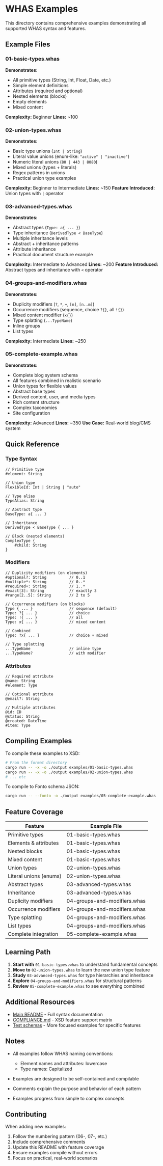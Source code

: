 # WHAS Examples

This directory contains comprehensive examples demonstrating all supported WHAS syntax and features.

## Example Files

### 01-basic-types.whas
**Demonstrates:**
- All primitive types (String, Int, Float, Date, etc.)
- Simple element definitions
- Attributes (required and optional)
- Nested elements (blocks)
- Empty elements
- Mixed content

**Complexity:** Beginner
**Lines:** ~100

### 02-union-types.whas
**Demonstrates:**
- Basic type unions (`Int | String`)
- Literal value unions (enum-like: `"active" | "inactive"`)
- Numeric literal unions (`80 | 443 | 8080`)
- Mixed unions (types + literals)
- Regex patterns in unions
- Practical union type examples

**Complexity:** Beginner to Intermediate
**Lines:** ~150
**Feature Introduced:** Union types with `|` operator

### 03-advanced-types.whas
**Demonstrates:**
- Abstract types (`Type: a{ ... }`)
- Type inheritance (`DerivedType < BaseType`)
- Multiple inheritance levels
- Abstract + inheritance patterns
- Attribute inheritance
- Practical document structure example

**Complexity:** Intermediate to Advanced
**Lines:** ~200
**Feature Introduced:** Abstract types and inheritance with `<` operator

### 04-groups-and-modifiers.whas
**Demonstrates:**
- Duplicity modifiers (`?`, `*`, `+`, `[n]`, `[n..m]`)
- Occurrence modifiers (sequence, choice `?{}`, all `!{}`)
- Mixed content modifier (`x{}`)
- Type splatting (`...TypeName`)
- Inline groups
- List types

**Complexity:** Intermediate
**Lines:** ~250

### 05-complete-example.whas
**Demonstrates:**
- Complete blog system schema
- All features combined in realistic scenario
- Union types for flexible values
- Abstract base types
- Derived content, user, and media types
- Rich content structure
- Complex taxonomies
- Site configuration

**Complexity:** Advanced
**Lines:** ~350
**Use Case:** Real-world blog/CMS system

## Quick Reference

### Type Syntax

```whas
// Primitive type
#element: String

// Union type
FlexibleId: Int | String | "auto"

// Type alias
TypeAlias: String

// Abstract type
BaseType: a{ ... }

// Inheritance
DerivedType < BaseType { ... }

// Block (nested elements)
ComplexType {
    #child: String
}
```

### Modifiers

```whas
// Duplicity modifiers (on elements)
#optional?: String          // 0..1
#multiple*: String          // 0..*
#required+: String          // 1..*
#exact[3]: String           // exactly 3
#range[2..5]: String        // 2 to 5

// Occurrence modifiers (on blocks)
Type { ... }                // sequence (default)
Type: ?{ ... }              // choice
Type: !{ ... }              // all
Type: x{ ... }              // mixed content

// Combined
Type: ?x{ ... }             // choice + mixed

// Type splatting
...TypeName                 // inline type
...TypeName?                // with modifier
```

### Attributes

```whas
// Required attribute
@name: String
#element: Type

// Optional attribute
@email?: String

// Multiple attributes
@id: ID
@status: String
@created: DateTime
#item: Type
```

## Compiling Examples

To compile these examples to XSD:

```bash
# From the format directory
cargo run -- -x -o ./output examples/01-basic-types.whas
cargo run -- -x -o ./output examples/02-union-types.whas
# ... etc
```

To compile to Fonto schema JSON:

```bash
cargo run -- --fonto -o ./output examples/05-complete-example.whas
```

## Feature Coverage

| Feature | Example File |
|---------|-------------|
| Primitive types | 01-basic-types.whas |
| Elements & attributes | 01-basic-types.whas |
| Nested blocks | 01-basic-types.whas |
| Mixed content | 01-basic-types.whas |
| Union types | 02-union-types.whas |
| Literal unions (enums) | 02-union-types.whas |
| Abstract types | 03-advanced-types.whas |
| Inheritance | 03-advanced-types.whas |
| Duplicity modifiers | 04-groups-and-modifiers.whas |
| Occurrence modifiers | 04-groups-and-modifiers.whas |
| Type splatting | 04-groups-and-modifiers.whas |
| List types | 04-groups-and-modifiers.whas |
| Complete integration | 05-complete-example.whas |

## Learning Path

1. **Start with** `01-basic-types.whas` to understand fundamental concepts
2. **Move to** `02-union-types.whas` to learn the new union type feature
3. **Study** `03-advanced-types.whas` for type hierarchies and inheritance
4. **Explore** `04-groups-and-modifiers.whas` for structural patterns
5. **Review** `05-complete-example.whas` to see everything combined

## Additional Resources

- [Main README](../README.md) - Full syntax documentation
- [COMPLIANCE.md](../format/src/tests/schemas/xsd/COMPLIANCE.md) - XSD feature support matrix
- [Test schemas](../format/src/tests/schemas/xsd/) - More focused examples for specific features

## Notes

- All examples follow WHAS naming conventions:
  - Element names and attributes: lowercase
  - Type names: Capitalized

- Examples are designed to be self-contained and compilable

- Comments explain the purpose and behavior of each pattern

- Examples progress from simple to complex concepts

## Contributing

When adding new examples:
1. Follow the numbering pattern (06-, 07-, etc.)
2. Include comprehensive comments
3. Update this README with feature coverage
4. Ensure examples compile without errors
5. Focus on practical, real-world scenarios
